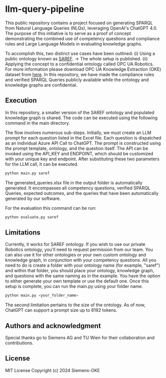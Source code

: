 # llm-query-pipeline

This public repository contains a project focused on generating SPARQL from Natural Language Queries (NLQs), leveraging OpenAI's ChatGPT 4.0. The purpose of this initiative is to serve as a proof of concept demonstrating the combined use of competency questions and compliance rules and Large Language Models in evaluating knowledge graphs.

To accomplish this, two distinct use cases have been outlined:
(i) Using a public ontology known as [SAREF](https://saref.etsi.org/). -> The whole setup is published.
(ii) Applying the concept to a confidential ontology called OPC UA Robotics. For more information please download OPC UA Knowledge Extraction (OKE) dataset from [here](https://zenodo.org/records/10573256). In this repository, we have made the compliance rules and verified SPARQL Queries publicly available while the ontology and knowledge graphs are confidential. 


## Execution
In this repository, a smaller version of the SAREF ontology and populated knowledge graph is shared. The code can be executed using the following command in the main directory.

The flow involves numerous sub-steps. Initially, we must create an LLM prompt for each question listed in the Excel file. Each question is dispatched as an individual Azure API Call to ChatGPT. The prompt is constructed using the prompt template, ontology, and the question itself. The API can be invoked using the API_KEY and ENDPOINT, which should be customized with your unique key and endpoint. After substituting these two parameters for the LLM call, it can be executed.

```bash  
python main.py saref  
```

The generated_queries.xlsx file in the output folder is automatically generated. It encompasses all competency questions, verified SPARQL Queries, expected outcomes, and the queries that have been automatically generated by our software. 

For the evaluation this command can be run:
```bash  
python evaluate.py saref  
```

## Limitations
Currently, it works for SAREF ontology. If you wish to use our private Robotics ontology, you'll need to request permission from our team. You can also use it for other ontologies or your own custom ontology and knowledge graph, in conjunction with your competency questions.
All you need to do is create a folder with your ontology name (for example, "saref") and within that folder, you should place your ontology, knowledge graph, and questions with the same naming as in the example. You have the option to either generate your own template or use the default one. Once this setup is complete, you can run the main.py using your folder name.

```bash  
python main.py <your_folder_name>  
```

The second limitation pertains to the size of the ontology. As of now, ChatGPT can support a prompt size up to 8192 tokens.

## Authors and acknowledgment
Special thanks go to Siemens AG and TU Wien for their collaboration and contributions.

## License
MIT License
Copyright (c) 2024 Siemens-OKE

